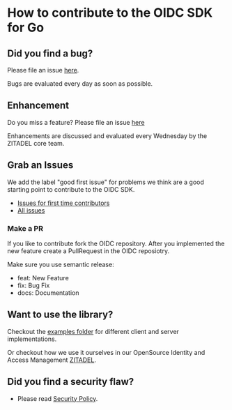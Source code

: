 # How to contribute to the OIDC SDK for Go

## Did you find a bug?

Please file an issue [here](https://github.com/datasapiens/oidc/issues/new?assignees=&labels=bug&template=bug_report.md&title=).

Bugs are evaluated every day as soon as possible.

## Enhancement

Do you miss a feature? Please file an issue [here](https://github.com/datasapiens/oidc/issues/new?assignees=&labels=enhancement&template=feature_request.md&title=)

Enhancements are discussed and evaluated every Wednesday by the ZITADEL core team.

## Grab an Issues

We add the label "good first issue" for problems we think are a good starting point to contribute to the OIDC SDK.

* [Issues for first time contributors](https://github.com/datasapiens/oidc/issues?q=is%3Aissue+is%3Aopen+label%3A%22good+first+issue%22)
* [All issues](https://github.com/datasapiens/oidc/issues)

### Make a PR

If you like to contribute fork the OIDC repository. After you implemented the new feature create a PullRequest in the OIDC reposiotry.

Make sure you use semantic release:

* feat: New Feature
* fix: Bug Fix
* docs: Documentation

## Want to use the library?

Checkout the [examples folder](example) for different client and server implementations.

Or checkout how we use it ourselves in our OpenSource Identity and Access Management [ZITADEL](https://github.com/zitadel/zitadel).

## **Did you find a security flaw?**

* Please read [Security Policy](SECURITY.md).